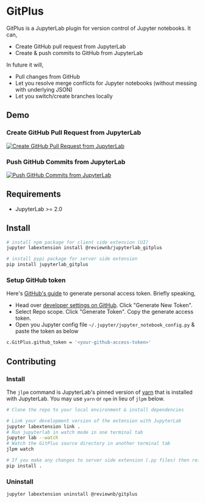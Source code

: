 # GitPlus

GitPlus is a JupyterLab plugin for version control of Jupyter notebooks. It can,

- Create GitHub pull request from JupyterLab
- Create & push commits to GitHub from JupyterLab

In future it will,

- Pull changes from GitHub
- Let you resolve merge conflicts for Jupyter notebooks (without messing with underlying JSON)
- Let you switch/create branches locally

## Demo

### Create GitHub Pull Request from JupyterLab

[![Create GitHub Pull Request from JupyterLab](https://github.com/ReviewNB/jupyterlab-gitplus/raw/master/images/PR_thumbnail_v2.png)](https://www.youtube.com/watch?v=yuvLgIjCq48)

### Push GitHub Commits from JupyterLab

[![Push GitHub Commits from JupyterLab](https://github.com/ReviewNB/jupyterlab-gitplus/raw/master/images/Commit_thumbnail_v1.png)](https://www.youtube.com/watch?v=bmca1EBNpvI)

## Requirements

* JupyterLab >= 2.0

## Install

```bash
# install npm package for client side extension (UI)
jupyter labextension install @reviewnb/jupyterlab_gitplus

# install pypi package for server side extension
pip install jupyterlab_gitplus
```

### Setup GitHub token
Here's [GitHub's guide](https://help.github.com/en/github/authenticating-to-github/creating-a-personal-access-token-for-the-command-line) to generate personal access token. Briefly speaking,

- Head over [developer settings on GitHub](https://github.com/settings/tokens). Click "Generate New Token".
- Select Repo scope. Click "Generate Token". Copy the generate access token.
- Open you Jupyter config file `~/.jupyter/jupyter_notebook_config.py` & paste the token as below
```bash
c.GitPlus.github_token = '<your-github-access-token>'
```



## Contributing

### Install

The `jlpm` command is JupyterLab's pinned version of
[yarn](https://yarnpkg.com/) that is installed with JupyterLab. You may use
`yarn` or `npm` in lieu of `jlpm` below.

```bash
# Clone the repo to your local environment & install dependencies

# Link your development version of the extension with JupyterLab
jupyter labextension link .
# Run jupyterlab in watch mode in one terminal tab
jupyter lab --watch
# Watch the GitPlus source directory in another terminal tab
jlpm watch

# If you make any changes to server side extension (.py files) then reinstall it from source
pip install .
```

### Uninstall

```bash
jupyter labextension uninstall @reviewnb/gitplus
```


